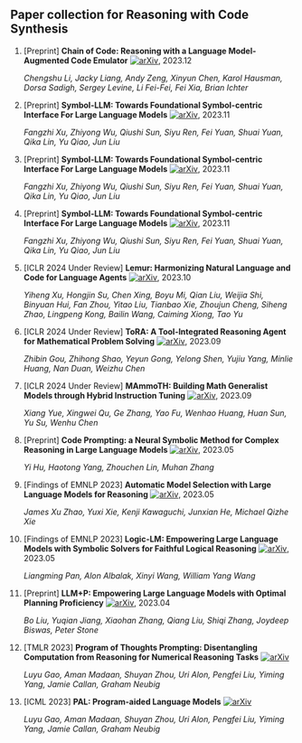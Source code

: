 ## Paper collection for Reasoning with Code Synthesis

1. [Preprint] **Chain of Code: Reasoning with a Language Model-Augmented Code Emulator** [![arXiv](https://img.shields.io/badge/arXiv-2312.04474-b31b1b.svg)](https://arxiv.org/abs/2312.04474), 2023.12

   *Chengshu Li, Jacky Liang, Andy Zeng, Xinyun Chen, Karol Hausman, Dorsa Sadigh, Sergey Levine, Li Fei-Fei, Fei Xia, Brian Ichter*


2. [Preprint] **Symbol-LLM: Towards Foundational Symbol-centric Interface For Large Language Models** [![arXiv](https://img.shields.io/badge/arXiv-2311.09278-b31b1b.svg)](https://arxiv.org/abs/2311.09278), 2023.11

   *Fangzhi Xu, Zhiyong Wu, Qiushi Sun, Siyu Ren, Fei Yuan, Shuai Yuan, Qika Lin, Yu Qiao, Jun Liu*
   

2. [Preprint] **Symbol-LLM: Towards Foundational Symbol-centric Interface For Large Language Models** [![arXiv](https://img.shields.io/badge/arXiv-2311.09278-b31b1b.svg)](https://arxiv.org/abs/2311.09278), 2023.11

   *Fangzhi Xu, Zhiyong Wu, Qiushi Sun, Siyu Ren, Fei Yuan, Shuai Yuan, Qika Lin, Yu Qiao, Jun Liu*


2. [Preprint] **Symbol-LLM: Towards Foundational Symbol-centric Interface For Large Language Models** [![arXiv](https://img.shields.io/badge/arXiv-2311.09278-b31b1b.svg)](https://arxiv.org/abs/2311.09278), 2023.11

   *Fangzhi Xu, Zhiyong Wu, Qiushi Sun, Siyu Ren, Fei Yuan, Shuai Yuan, Qika Lin, Yu Qiao, Jun Liu*


3. [ICLR 2024 Under Review] **Lemur: Harmonizing Natural Language and Code for Language Agents** [![arXiv](https://img.shields.io/badge/arXiv-2310.06830-b31b1b.svg)](https://arxiv.org/abs/2310.06830), 2023.10

   *Yiheng Xu, Hongjin Su, Chen Xing, Boyu Mi, Qian Liu, Weijia Shi, Binyuan Hui, Fan Zhou, Yitao Liu, Tianbao Xie, Zhoujun Cheng, Siheng Zhao, Lingpeng Kong, Bailin Wang, Caiming Xiong, Tao Yu*


3. [ICLR 2024 Under Review] **ToRA: A Tool-Integrated Reasoning Agent for Mathematical Problem Solving** [![arXiv](https://img.shields.io/badge/arXiv-2309.17452-b31b1b.svg)](https://arxiv.org/abs/2309.17452), 2023.09

   *Zhibin Gou, Zhihong Shao, Yeyun Gong, Yelong Shen, Yujiu Yang, Minlie Huang, Nan Duan, Weizhu Chen*


2. [ICLR 2024 Under Review] **MAmmoTH: Building Math Generalist Models through Hybrid Instruction Tuning** [![arXiv](https://img.shields.io/badge/arXiv-2309.05653-b31b1b.svg)](https://arxiv.org/abs/2309.05653), 2023.09

   *Xiang Yue, Xingwei Qu, Ge Zhang, Yao Fu, Wenhao Huang, Huan Sun, Yu Su, Wenhu Chen*


3. [Preprint] **Code Prompting: a Neural Symbolic Method for Complex Reasoning in Large Language Models** [![arXiv](https://img.shields.io/badge/arXiv-2305.18507-b31b1b.svg)](https://arxiv.org/abs/2305.18507), 2023.05

   *Yi Hu, Haotong Yang, Zhouchen Lin, Muhan Zhang*


3. [Findings of EMNLP 2023] **Automatic Model Selection with Large Language Models for Reasoning** [![arXiv](https://img.shields.io/badge/arXiv-2305.14333-b31b1b.svg)](https://arxiv.org/abs/2305.14333), 2023.05

   *James Xu Zhao, Yuxi Xie, Kenji Kawaguchi, Junxian He, Michael Qizhe Xie*


3. [Findings of EMNLP 2023] **Logic-LM: Empowering Large Language Models with Symbolic Solvers for Faithful Logical Reasoning** [![arXiv](https://img.shields.io/badge/arXiv-2305.12295-b31b1b.svg)](https://arxiv.org/abs/2305.12295), 2023.05

   *Liangming Pan, Alon Albalak, Xinyi Wang, William Yang Wang*


4. [Preprint] **LLM+P: Empowering Large Language Models with Optimal Planning Proficiency** [![arXiv](https://img.shields.io/badge/arXiv-2304.11477-b31b1b.svg)](https://arxiv.org/abs/2304.11477), 2023.04

   *Bo Liu, Yuqian Jiang, Xiaohan Zhang, Qiang Liu, Shiqi Zhang, Joydeep Biswas, Peter Stone*


3. [TMLR 2023] **Program of Thoughts Prompting: Disentangling Computation from Reasoning for Numerical Reasoning Tasks** [![arXiv](https://img.shields.io/badge/arXiv-2211.12588-b31b1b.svg)](https://arxiv.org/abs/2211.12588)

   *Luyu Gao, Aman Madaan, Shuyan Zhou, Uri Alon, Pengfei Liu, Yiming Yang, Jamie Callan, Graham Neubig*


2. [ICML 2023] **PAL: Program-aided Language Models** [![arXiv](https://img.shields.io/badge/arXiv-2211.10435-b31b1b.svg)](https://arxiv.org/abs/2211.10435)

   *Luyu Gao, Aman Madaan, Shuyan Zhou, Uri Alon, Pengfei Liu, Yiming Yang, Jamie Callan, Graham Neubig*